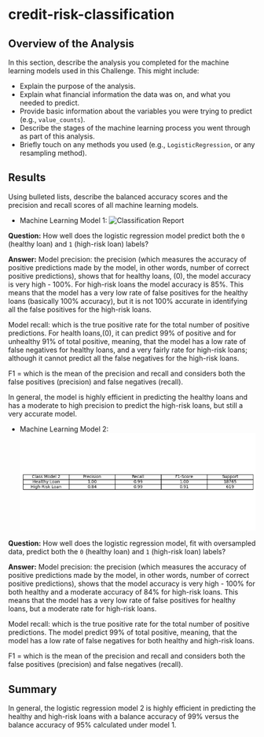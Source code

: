 # credit-risk-classification


## Overview of the Analysis




In this section, describe the analysis you completed for the machine learning models used in this Challenge. This might include:

* Explain the purpose of the analysis.
* Explain what financial information the data was on, and what you needed to predict.
* Provide basic information about the variables you were trying to predict (e.g., `value_counts`).
* Describe the stages of the machine learning process you went through as part of this analysis.
* Briefly touch on any methods you used (e.g., `LogisticRegression`, or any resampling method).

## Results

Using bulleted lists, describe the balanced accuracy scores and the precision and recall scores of all machine learning models.

* Machine Learning Model 1:
![Classification Report]("C:\Users\aumek\OneDrive\Desktop\Git_Personnal_Rep\credit-risk-classification\credit-risk\classification_report.png")


**Question:** How well does the logistic regression model predict both the `0` (healthy loan) and `1` (high-risk loan) labels?

**Answer:** 
Model precision: the precision (which measures the accuracy of positive predictions made by the model, in other words, number of correct positive predictions), shows that for healthy loans, (0), the model accuracy is very high - 100%. For high-risk loans the model accuracy is 85%. This means that the model has a very low rate of false positives for the healthy loans (basically 100% accuracy), but it is not 100% accurate in identifying all the false positives for the high-risk loans.

Model recall: which is the true positive rate for the total number of positive predictions. For health loans,(0), it can predict 99% of positive and for unhealthy 91% of total positive, meaning, that the model has a low rate of false negatives for healthy loans, and a very fairly rate for high-risk loans; although it cannot predict all the false negatives for the high-risk loans.

F1 = which is the mean of the precision and recall and considers both the false positives (precision) and false negatives (recall).

In general, the model is highly efficient in predicting the healthy loans and has a moderate to high precision to predict the high-risk loans, but still a very accurate model.


* Machine Learning Model 2:
![Classification Report](classification_report2.png)

**Question:** How well does the logistic regression model, fit with oversampled data, predict both the `0` (healthy loan) and `1` (high-risk loan) labels?

**Answer:** 
Model precision: the precision (which measures the accuracy of positive predictions made by the model, in other words, number of correct positive predictions), shows that the model accuracy is very high - 100% for both healthy and a moderate accuracy of 84% for high-risk loans. This means that the model has a very low rate of false positives for healthy loans, but a moderate rate for high-risk loans.

Model recall: which is the true positive rate for the total number of positive predictions. The model predict 99% of total positive, meaning, that the model has a low rate of false negatives for both healthy and high-risk loans.

F1 = which is the mean of the precision and recall and considers both the false positives (precision) and false negatives (recall).


## Summary

In general, the logistic regression model 2 is highly efficient in predicting the healthy and high-risk loans with a balance accuracy of 99% versus the  balance accuracy of 95% calculated under model 1.
